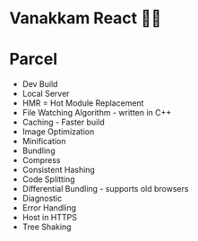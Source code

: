 # Vanakkam React 🚀🔥

# Parcel
 - Dev Build
 - Local Server
 - HMR = Hot Module Replacement
 - File Watching Algorithm - written in C++
 - Caching - Faster build
 - Image Optimization
 - Minification
 - Bundling
 - Compress
 - Consistent Hashing
 - Code Splitting
 - Differential Bundling - supports old browsers
 - Diagnostic
 - Error Handling
 - Host in HTTPS
 - Tree Shaking